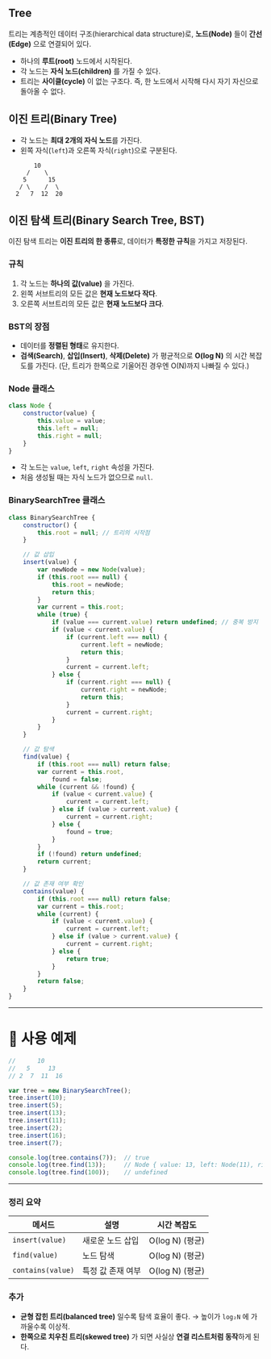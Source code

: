 ## Tree
트리는 계층적인 데이터 구조(hierarchical data structure)로,
**노드(Node)** 들이 **간선(Edge)** 으로 연결되어 있다.

* 하나의 **루트(root)** 노드에서 시작된다.
* 각 노드는 **자식 노드(children)** 를 가질 수 있다.
* 트리는 **사이클(cycle)** 이 없는 구조다.
  즉, 한 노드에서 시작해 다시 자기 자신으로 돌아올 수 없다.

## 이진 트리(Binary Tree)

* 각 노드는 **최대 2개의 자식 노드**를 가진다.
* 왼쪽 자식(`left`)과 오른쪽 자식(`right`)으로 구분된다.

```
       10
     /    \
    5      15
   / \    /  \
  2   7  12  20
```

## 이진 탐색 트리(Binary Search Tree, BST)

이진 탐색 트리는 **이진 트리의 한 종류**로,
데이터가 **특정한 규칙**을 가지고 저장된다.

### 규칙

1. 각 노드는 **하나의 값(value)** 을 가진다.
2. 왼쪽 서브트리의 모든 값은 **현재 노드보다 작다**.
3. 오른쪽 서브트리의 모든 값은 **현재 노드보다 크다**.


### BST의 장점

* 데이터를 **정렬된 형태**로 유지한다.
* **검색(Search)**, **삽입(Insert)**, **삭제(Delete)** 가
  평균적으로 **O(log N)** 의 시간 복잡도를 가진다.
  (단, 트리가 한쪽으로 기울어진 경우엔 O(N)까지 나빠질 수 있다.)

### Node 클래스

```js
class Node {
    constructor(value) {
        this.value = value;
        this.left = null;
        this.right = null;
    }
}
```

* 각 노드는 `value`, `left`, `right` 속성을 가진다.
* 처음 생성될 때는 자식 노드가 없으므로 `null`.

### BinarySearchTree 클래스

```js
class BinarySearchTree {
    constructor() {
        this.root = null; // 트리의 시작점
    }

    // 값 삽입
    insert(value) {
        var newNode = new Node(value);
        if (this.root === null) {
            this.root = newNode;
            return this;
        }
        var current = this.root;
        while (true) {
            if (value === current.value) return undefined; // 중복 방지
            if (value < current.value) {
                if (current.left === null) {
                    current.left = newNode;
                    return this;
                }
                current = current.left;
            } else {
                if (current.right === null) {
                    current.right = newNode;
                    return this;
                }
                current = current.right;
            }
        }
    }

    // 값 탐색
    find(value) {
        if (this.root === null) return false;
        var current = this.root,
            found = false;
        while (current && !found) {
            if (value < current.value) {
                current = current.left;
            } else if (value > current.value) {
                current = current.right;
            } else {
                found = true;
            }
        }
        if (!found) return undefined;
        return current;
    }

    // 값 존재 여부 확인
    contains(value) {
        if (this.root === null) return false;
        var current = this.root;
        while (current) {
            if (value < current.value) {
                current = current.left;
            } else if (value > current.value) {
                current = current.right;
            } else {
                return true;
            }
        }
        return false;
    }
}
```

---

# 🌰 사용 예제

```js
//      10
//   5     13
// 2  7  11  16

var tree = new BinarySearchTree();
tree.insert(10);
tree.insert(5);
tree.insert(13);
tree.insert(11);
tree.insert(2);
tree.insert(16);
tree.insert(7);

console.log(tree.contains(7));  // true
console.log(tree.find(13));     // Node { value: 13, left: Node(11), right: Node(16) }
console.log(tree.find(100));    // undefined
```

---

### 정리 요약

| 메서드               | 설명         | 시간 복잡도        |
| ----------------- | ---------- | ------------- |
| `insert(value)`   | 새로운 노드 삽입  | O(log N) (평균) |
| `find(value)`     | 노드 탐색      | O(log N) (평균) |
| `contains(value)` | 특정 값 존재 여부 | O(log N) (평균) |


### 추가

* **균형 잡힌 트리(balanced tree)** 일수록 탐색 효율이 좋다.
  → 높이가 `log₂N` 에 가까울수록 이상적.
* **한쪽으로 치우친 트리(skewed tree)** 가 되면
  사실상 **연결 리스트처럼 동작**하게 된다.
